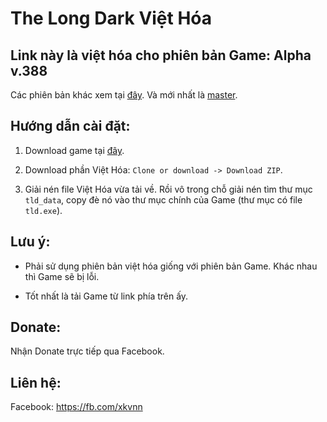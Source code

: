 # The Long Dark Việt Hóa


## Link này là việt hóa cho phiên bản Game: Alpha v.388
Các phiên bản khác xem tại [đây](https://github.com/xkvnn/The-Long-Dark-Viet-Hoa/branches/all). Và mới nhất là [master](https://github.com/xkvnn/The-Long-Dark-Viet-Hoa).


## Hướng dẫn cài đặt:
1. Download game tại [đây](https://www.fshare.vn/folder/IUGGLEW5PV16).

2. Download phần Việt Hóa: `Clone or download -> Download ZIP`.

3. Giải nén file Việt Hóa vừa tải về. Rồi vô trong chỗ giải nén tìm thư mục `tld_data`, copy đè nó vào thư mục chính của Game (thư mục có file `tld.exe`).


## Lưu ý:
- Phải sử dụng phiên bản việt hóa giống với phiên bản Game. Khác nhau thì Game sẽ bị lỗi.

- Tốt nhất là tải Game từ link phía trên ấy. 


## Donate:
Nhận Donate trực tiếp qua Facebook.


## Liên hệ:
Facebook: https://fb.com/xkvnn